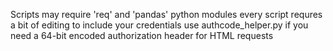 Scripts may require 'req' and 'pandas' python modules
every script requres a bit of editing to include your credentials
use authcode_helper.py if you need a 64-bit encoded authorization header for HTML requests
